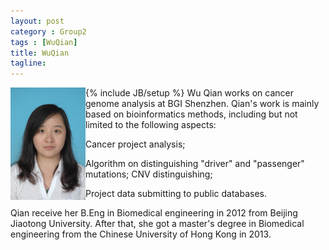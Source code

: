 ```yaml
---
layout: post
category : Group2
tags : [WuQian]
title: WuQian
tagline: 
---
```

{% include JB/setup %}
<img src="/assets/images/resume/wuqian.jpeg" style="float:left;width:120px;height:180px">
Wu Qian works on cancer genome analysis at BGI Shenzhen. Qian's work is mainly based on bioinformatics methods, including but not limited to the following aspects:

Cancer project analysis;

Algorithm on distinguishing "driver" and "passenger" mutations; CNV distinguishing;

Project data submitting to public databases.

Qian receive her B.Eng in Biomedical engineering in 2012 from Beijing Jiaotong University. After that, she got a master's degree in Biomedical engineering from the Chinese University of Hong Kong in 2013.

